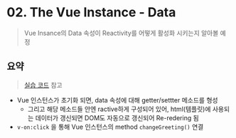 # 02. The Vue Instance - Data

> Vue Insance의 Data 속성이 Reactivity를 어떻게 활성화 시키는지 알아볼 예정

## 요약

> [실습 코드](./src) 참고

- Vue 인스턴스가 초기화 되면, data 속성에 대해 getter/settter 메소드를 형성
  - 그리고 해당 메소드들 안엔 ractive하게 구성되어 있어, html(템플릿)에 사용되는 데이터가 갱신되면 DOM도 자동으로 갱신되어 Re-redering 됨
- `v-on:click` 을 통해 Vue 인스턴스의 method `changeGreeting()` 연결
